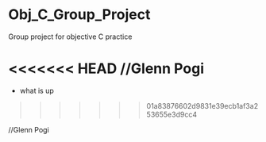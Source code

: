 # Obj_C_Group_Project
Group project for objective C practice

<<<<<<< HEAD
//Glenn Pogi
=======
- what is up
>>>>>>> 01a83876602d9831e39ecb1af3a253655e3d9cc4

//Glenn Pogi
